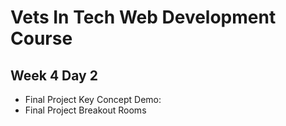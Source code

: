 # Vets In Tech Web Development Course

## Week 4 Day 2

- Final Project Key Concept Demo:
- Final Project Breakout Rooms
